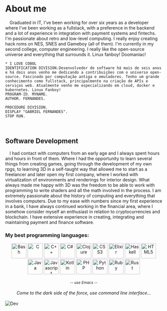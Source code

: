 # About me

&emsp;Graduated in IT, I've been working for over six years as a developer where I've been working as a fullstack, with a preference in the backend and a lot of experience in integration with payment systems and fintechs. I'm passionate about retro and low-level computing. I really enjoy creating hack roms on NES, SNES and Gameboy (all of them). I'm currently in my second college, computer engineering. I really like the open-source universe and everything that surrounds it. Linux fanboy! Doomaniac!

```Cobol
* I LOVE COBOL
IDENTIFICATION DIVISION.Desenvolvedor de software há mais de seis anos e há dois anos venho me dedicando a contribuições com o universo open-source. Fascinado por computação antiga e emuladores. Tenho um grande conhecimento como fullstack, principalmente na criação de APIs e serviços web. Atualmente venho me especializando em cloud, docker e kubernetes. Linux Fanboy!
PROGRAM-ID. MYNAME.
AUTHOR. FERNANDES. 

PROCEDURE DIVISION.
DISPLAY "GABRIEL FERNANDES".
STOP RUN.
```

<br />

## Software Development

&emsp;I had contact with computers from an early age and I always spent hours and hours in front of them. Where I had the opportunity to learn several things from creating games, going through the development of my own rpgs, to learning 3D in a self-taught way that allowed me to start as a freelancer and later open my first company, where I worked with virtualization of environments and renderings for interior design. What always made me happy with 3D was the freedom to be able to work with programming to write shaders and all the math involved in the process. I am extremely passionate about the history of computing and everything that involves computers. Due to my ease with numbers since my first experience in a bank, I have always continued working in the financial area, where I somehow consider myself an enthusiast in relation to cryptocurrencies and blockchain. I have extensive experience in creating, integrating and maintaining payment and finance software.

<h3>My best programming languages:</h3>
<div align="center">
  <img src="https://i.imgur.com/9oD8P7T.png" alt="Bash" width="48px" />
  <img src="https://i.imgur.com/f4XjZ0f.png" alt="C" width="48px" />
  <img src="https://i.imgur.com/2rlN4og.png" alt="C++" width="48px" />
  <img src="https://i.imgur.com/YuVqTQb.png" alt="C#" width="48px" />
  <img src="https://i.imgur.com/Oz8nHlZ.png" alt="Clojure" width="48px" />
  <img src="https://i.imgur.com/dogfsrh.png" alt="CSS3" width="48px" />
  <img src="https://i.imgur.com/MqQPjKU.png" alt="Elixir" width="48px" />
  <img src="https://i.imgur.com/HYPx5J0.png" alt="Haskell" width="48px" />
  <img src="https://i.imgur.com/ardocXV.png" alt="HTML5" width="48px" />
  <img src="https://i.imgur.com/VixBGMm.png" alt="Java" width="48px" />
  <img src="https://i.imgur.com/cDlXCo8.png" alt="Javascript" width="48px" />
  <img src="https://i.imgur.com/e2atmIY.png" alt="Kotlin" width="48px" />
  <img src="https://i.imgur.com/NPiJizK.png" alt="PHP" width="48px" />
  <img src="https://i.imgur.com/ZCUVfjJ.png" alt="Python" width="48px" />
  <img src="https://i.imgur.com/m0yg7J5.png" alt="Ruby" width="48px" />
  <img src="https://i.imgur.com/2dTbBlo.png" alt="Rust" width="48px" />
</div>
<br />
<div align="center">
  <small><i>-- use Emacs --</i></small>
</div>

<br />

<div align="center">
  <i>Come to the dark side of the force, use command line interface...</i>
</div>
<br />
<img src="https://i.imgur.com/XX0kWk3.gif" alt="Dev" />

<br />
